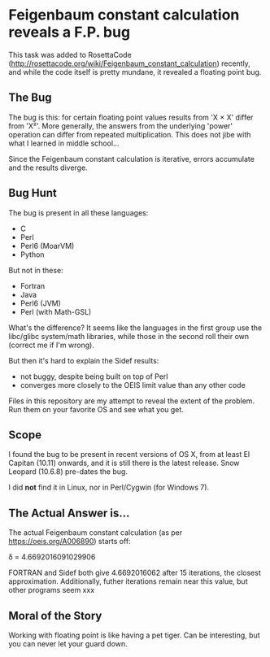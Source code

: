 # Feigenbaum constant calculation reveals a F.P. bug

This task was added to RosettaCode
(http://rosettacode.org/wiki/Feigenbaum_constant_calculation) recently, and
while the code itself is pretty mundane, it revealed a floating point bug.

## The Bug

The bug is this: for certain floating point values results from 'X × X'
differ from 'X²'. More generally, the answers from the underlying 'power'
operation can differ from repeated multiplication. This does not jibe with
what I learned in middle school...

Since the Feigenbaum constant calculation is iterative, errors accumulate and 
the results diverge.

## Bug Hunt

The bug is present in all these languages:

* C
* Perl 
* Perl6 (MoarVM)
* Python

But not in these:

* Fortran 
* Java
* Perl6 (JVM)
* Perl (with Math-GSL)

What's the difference? It seems like the languages in the first group use
the libc/glibc system/math libraries, while those in the second roll their
own (correct me if I'm wrong).

But then it's hard to explain the Sidef results:

* not buggy, despite being built on top of Perl
* converges more closely to the OEIS limit value than any other code

Files in this repository are my attempt to reveal the extent of the
problem.  Run them on your favorite OS and see what you get.

## Scope

I found the bug to be present in recent versions of OS X, from at least El
Capitan (10.11) onwards, and it is still there is the latest release.  Snow
Leopard (10.6.8) pre-dates the bug.

I did **not** find it in Linux, nor in Perl/Cygwin (for Windows 7).

## The Actual Answer is...

The actual Feigenbaum constant calculation (as per https://oeis.org/A006890) starts off:

δ = 4.6692016091029906 

FORTRAN and Sidef both give 4.6692016062 after 15 iterations, the closest approximation. 
Additionally, futher iterations remain near this value, but other programs seem xxx

## Moral of the Story

Working with floating point is like having a pet tiger. Can be interesting,
but you can never let your guard down.
